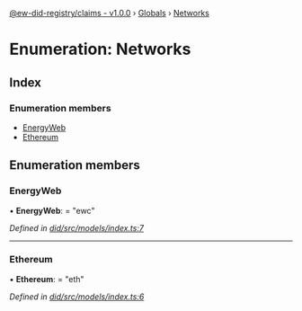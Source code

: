 [@ew-did-registry/claims - v1.0.0](../README.md) › [Globals](../globals.md) › [Networks](networks.md)

# Enumeration: Networks

## Index

### Enumeration members

* [EnergyWeb](networks.md#energyweb)
* [Ethereum](networks.md#ethereum)

## Enumeration members

###  EnergyWeb

• **EnergyWeb**: = "ewc"

*Defined in [did/src/models/index.ts:7](https://github.com/energywebfoundation/ew-did-registry/blob/d2ee593/packages/did/src/models/index.ts#L7)*

___

###  Ethereum

• **Ethereum**: = "eth"

*Defined in [did/src/models/index.ts:6](https://github.com/energywebfoundation/ew-did-registry/blob/d2ee593/packages/did/src/models/index.ts#L6)*
